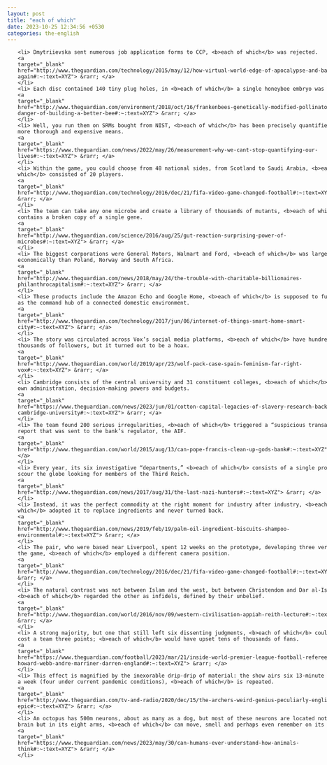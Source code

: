 ```yaml
---
layout: post
title: "each of which"
date: 2023-10-25 12:34:56 +0530
categories: the-english
---
```

<style>
@media only screen and (min-width: 768px) {
    ol {
        width: 768px;
        margin: 0 auto;
    }
  }
ol li {
    font-size: 18px;
    line-height: 1.5;
    padding-bottom: 8px;
}
</style>
<ol>

    <li> Dmytriievska sent numerous job application forms to CCP, <b>each of which</b> was rejected.
    <a 
    target="_blank" 
    href="http://www.theguardian.com/technology/2015/may/12/how-virtual-world-edge-of-apocalypse-and-back-again#:~:text=XYZ"> &rarr; </a>
    </li>
    <li> Each disc contained 140 tiny plug holes, in <b>each of which</b> a single honeybee embryo was growing.
    <a 
    target="_blank" 
    href="http://www.theguardian.com/environment/2018/oct/16/frankenbees-genetically-modified-pollinators-danger-of-building-a-better-bee#:~:text=XYZ"> &rarr; </a>
    </li>
    <li> Well, you run them on SRMs bought from NIST, <b>each of which</b> has been precisely quantified by more thorough and expensive means.
    <a 
    target="_blank" 
    href="https://www.theguardian.com/news/2022/may/26/measurement-why-we-cant-stop-quantifying-our-lives#:~:text=XYZ"> &rarr; </a>
    </li>
    <li> Within the game, you could choose from 48 national sides, from Scotland to Saudi Arabia, <b>each of which</b> consisted of 20 players.
    <a 
    target="_blank" 
    href="http://www.theguardian.com/technology/2016/dec/21/fifa-video-game-changed-football#:~:text=XYZ"> &rarr; </a>
    </li>
    <li> The team can take any one microbe and create a library of thousands of mutants, <b>each of which</b> contains a broken copy of a single gene.
    <a 
    target="_blank" 
    href="http://www.theguardian.com/science/2016/aug/25/gut-reaction-surprising-power-of-microbes#:~:text=XYZ"> &rarr; </a>
    </li>
    <li> The biggest corporations were General Motors, Walmart and Ford, <b>each of which</b> was larger economically than Poland, Norway and South Africa.
    <a 
    target="_blank" 
    href="http://www.theguardian.com/news/2018/may/24/the-trouble-with-charitable-billionaires-philanthrocapitalism#:~:text=XYZ"> &rarr; </a>
    </li>
    <li> These products include the Amazon Echo and Google Home, <b>each of which</b> is supposed to function as the command hub of a connected domestic environment.
    <a 
    target="_blank" 
    href="http://www.theguardian.com/technology/2017/jun/06/internet-of-things-smart-home-smart-city#:~:text=XYZ"> &rarr; </a>
    </li>
    <li> The story was circulated across Vox’s social media platforms, <b>each of which</b> have hundreds of thousands of followers, but it turned out to be a hoax.
    <a 
    target="_blank" 
    href="http://www.theguardian.com/world/2019/apr/23/wolf-pack-case-spain-feminism-far-right-vox#:~:text=XYZ"> &rarr; </a>
    </li>
    <li> Cambridge consists of the central university and 31 constituent colleges, <b>each of which</b> has its own administration, decision-making powers and budgets.
    <a 
    target="_blank" 
    href="https://www.theguardian.com/news/2023/jun/01/cotton-capital-legacies-of-slavery-research-backlash-cambridge-university#:~:text=XYZ"> &rarr; </a>
    </li>
    <li> The team found 200 serious irregularities, <b>each of which</b> triggered a “suspicious transaction” report that was sent to the bank’s regulator, the AIF.
    <a 
    target="_blank" 
    href="http://www.theguardian.com/world/2015/aug/13/can-pope-francis-clean-up-gods-bank#:~:text=XYZ"> &rarr; </a>
    </li>
    <li> Every year, its six investigative “departments,” <b>each of which</b> consists of a single prosecutor, scour the globe looking for members of the Third Reich.
    <a 
    target="_blank" 
    href="http://www.theguardian.com/news/2017/aug/31/the-last-nazi-hunters#:~:text=XYZ"> &rarr; </a>
    </li>
    <li> Instead, it was the perfect commodity at the right moment for industry after industry, <b>each of which</b> adopted it to replace ingredients and never turned back.
    <a 
    target="_blank" 
    href="http://www.theguardian.com/news/2019/feb/19/palm-oil-ingredient-biscuits-shampoo-environmental#:~:text=XYZ"> &rarr; </a>
    </li>
    <li> The pair, who were based near Liverpool, spent 12 weeks on the prototype, developing three versions of the game, <b>each of which</b> employed a different camera position.
    <a 
    target="_blank" 
    href="http://www.theguardian.com/technology/2016/dec/21/fifa-video-game-changed-football#:~:text=XYZ"> &rarr; </a>
    </li>
    <li> The natural contrast was not between Islam and the west, but between Christendom and Dar al‑Islam, <b>each of which</b> regarded the other as infidels, defined by their unbelief.
    <a 
    target="_blank" 
    href="http://www.theguardian.com/world/2016/nov/09/western-civilisation-appiah-reith-lecture#:~:text=XYZ"> &rarr; </a>
    </li>
    <li> A strong majority, but one that still left six dissenting judgments, <b>each of which</b> could have cost a team three points; <b>each of which</b> would have upset tens of thousands of fans.
    <a 
    target="_blank" 
    href="https://www.theguardian.com/football/2023/mar/21/inside-world-premier-league-football-referees-pgmol-howard-webb-andre-marriner-darren-england#:~:text=XYZ"> &rarr; </a>
    </li>
    <li> This effect is magnified by the inexorable drip-drip of material: the show airs six 13-minute episodes a week (four under current pandemic conditions), <b>each of which</b> is repeated.
    <a 
    target="_blank" 
    href="http://www.theguardian.com/tv-and-radio/2020/dec/15/the-archers-weird-genius-peculiarly-english-epic#:~:text=XYZ"> &rarr; </a>
    </li>
    <li> An octopus has 500m neurons, about as many as a dog, but most of these neurons are located not in the brain but in its eight arms, <b>each of which</b> can move, smell and perhaps even remember on its own.
    <a 
    target="_blank" 
    href="https://www.theguardian.com/news/2023/may/30/can-humans-ever-understand-how-animals-think#:~:text=XYZ"> &rarr; </a>
    </li>